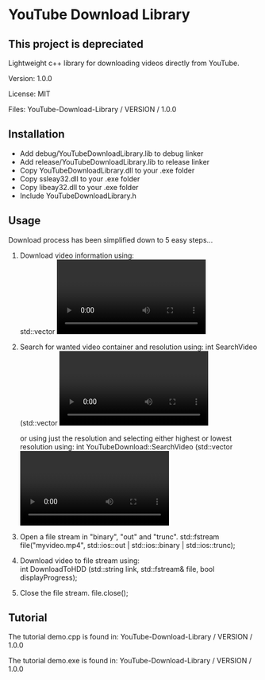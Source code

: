 # YouTube Download Library

## This project is depreciated

Lightweight c++ library for downloading videos directly from YouTube.

Version: 1.0.0 

License: MIT

Files: YouTube-Download-Library / VERSION / 1.0.0

Installation
------------
* Add debug/YouTubeDownloadLibrary.lib to debug linker
* Add release/YouTubeDownloadLibrary.lib to release linker
* Copy YouTubeDownloadLibrary.dll to your .exe folder
* Copy ssleay32.dll to your .exe folder
* Copy libeay32.dll to your .exe folder
* Include YouTubeDownloadLibrary.h

Usage
-----
Download process has been simplified down to 5 easy steps...

1)  Download video information using:    
        std::vector <Video> YouTubeDownload::GetLink (std::string videoID);

2)  Search for wanted video container and resolution using:
        int SearchVideo (std::vector <Video>, Container, Resolution, Video& DownloadLink);
    
    or using just the resolution and selecting either highest or lowest resolution using:
        int YouTubeDownload::SearchVideo (std::vector <Video>, Container, bool HighestResolutionFirst, Video& DownloadLink);

3)  Open a file stream in "binary", "out" and "trunc".
        std::fstream file("myvideo.mp4", std::ios::out | std::ios::binary | std::ios::trunc);

4)  Download video to file stream using:  
        int DownloadToHDD (std::string link, std::fstream& file, bool displayProgress);

5)  Close the file stream.
        file.close();

Tutorial
--------
The tutorial demo.cpp is found in:
        YouTube-Download-Library / VERSION / 1.0.0
	
The tutorial demo.exe is found in:
        YouTube-Download-Library / VERSION / 1.0.0
